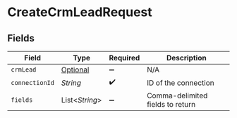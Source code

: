 # CreateCrmLeadRequest


## Fields

| Field                                               | Type                                                | Required                                            | Description                                         |
| --------------------------------------------------- | --------------------------------------------------- | --------------------------------------------------- | --------------------------------------------------- |
| `crmLead`                                           | [Optional<CrmLead>](../../models/shared/CrmLead.md) | :heavy_minus_sign:                                  | N/A                                                 |
| `connectionId`                                      | *String*                                            | :heavy_check_mark:                                  | ID of the connection                                |
| `fields`                                            | List<*String*>                                      | :heavy_minus_sign:                                  | Comma-delimited fields to return                    |